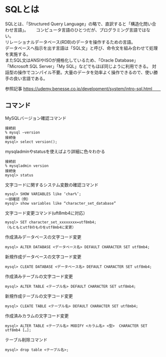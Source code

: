 # SQLとは
SQLとは、「Structured Query Language」の略で、直訳すると「構造化問い合わせ言語」。　　
コンピュータ言語のひとつだが、プログラミング言語ではない。  
リレーショナルデータベース(RDB)のデータを操作するための言語。  
データベースへ指示を出す言語は「SQL文」と呼び、命令文を組み合わせて処理を実施する。  
またSQL文はANSIやISOが規格化しているため、「Oracle Database」「Microsoft SQL Server」「My SQL」などでもほぼ同じように利用できる。
対話型の操作でコンパイル不要。大量のデータを効率よく操作できるので、使い勝手の良い言語である。  

参照記事
https://udemy.benesse.co.jp/development/system/intro-sql.html　　
<br>

## コマンド
MySQLバージョン確認コマンド
```
接続前
% mysql —version
接続後
mysql> select version();
```

mysqladminやstatusを使えばより詳細に色々わかる
```
接続前
% mysqladmin version
接続後
mysql> status
```

文字コードに関するシステム変数の確認コマンド
```
mysql> SHOW VARIABLES like ‘char%’;
一部確認（例）
mysql> show variables like “character_set_database”
```

文字コード変更コマンド(uft8mb4に対応）
```
mysql> SET character_set_xxxxxxxx=utf8mb4;
（もともとutf8のものをutf8mb4に変更）
```

作成済みデータベースの文字コード変更
```
mysql> ALTER DATABASE <データベース名> DEFAULT CHARACTER SET utf8mb4;
```

新規作成データベースの文字コード変更
```
mysql> CLEATE DATABASE <データベース名> DEFAULT CHARACTER SET utf8mb4;
```

作成済みテーブルの文字コード変更
```
mysql> ALTER TABLE <テーブル名> DEFAULT CHARACTER SET utf8mb4;
```

新規作成テーブルの文字コード変更
```
mysql> CLEATE TABLE <テーブル名> DEFAULT CHARACTER SET utf8mb4;
```

作成済みカラムの文字コード変更
```
mysql> ALTER TABLE <テーブル名> MODIFY <カラム名> <型>  CHARACTER SET utf8mb4 […];
```

テーブル削除コマンド
```
mysql> drop table <テーブル名>;
```
